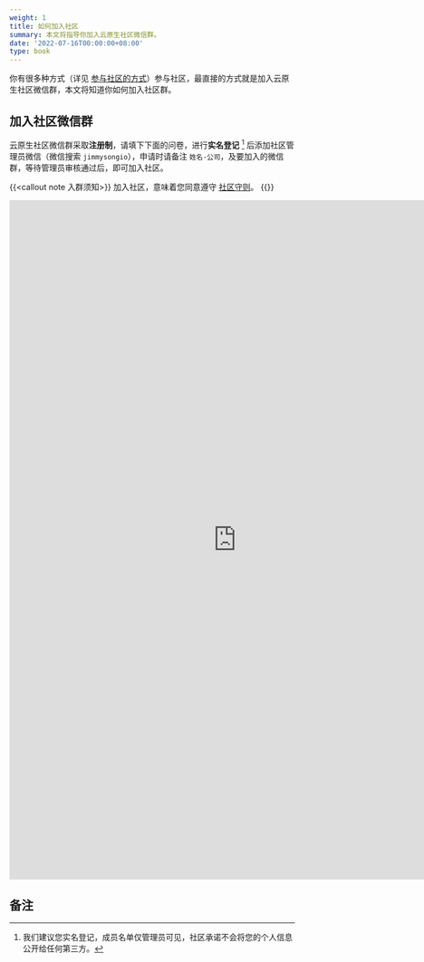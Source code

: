 ```yaml
---
weight: 1
title: 如何加入社区
summary: 本文将指导你加入云原生社区微信群。
date: '2022-07-16T00:00:00+08:00'
type: book
---
```


你有很多种方式（详见 [参与社区的方式](../involve)）参与社区，最直接的方式就是加入云原生社区微信群，本文将知道你如何加入社区群。

## 加入社区微信群

云原生社区微信群采取**注册制**，请填下下面的问卷，进行**实名登记** [^1] 后添加社区管理员微信（微信搜索 `jimmysongio`），申请时请备注 `姓名-公司`，及要加入的微信群，等待管理员审核通过后，即可加入社区。

{{<callout note 入群须知>}}
加入社区，意味着您同意遵守 [社区守则](../policy/)。
{{</callout>}}

<iframe height="1200" width="800" src="https://wj.qq.com/s2/5479026/bf82/" frameborder="0" allowfullscreen sandbox="allow-same-origin allow-scripts allow-modals allow-downloads allow-forms allow-popups"></iframe>

## 备注

[^1]: 我们建议您实名登记，成员名单仅管理员可见，社区承诺不会将您的个人信息公开给任何第三方。
